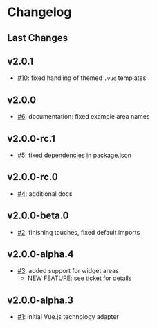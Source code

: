 # Changelog

## Last Changes


## v2.0.1

- [#10](https://github.com/LaxarJS/laxar-vue-adapter/issues/10): fixed handling of themed `.vue` templates


## v2.0.0

- [#6](https://github.com/LaxarJS/laxar-vue-adapter/issues/6): documentation: fixed example area names


## v2.0.0-rc.1

- [#5](https://github.com/LaxarJS/laxar-vue-adapter/issues/5): fixed dependencies in package.json


## v2.0.0-rc.0

- [#4](https://github.com/LaxarJS/laxar-vue-adapter/issues/4): additional docs


## v2.0.0-beta.0

- [#2](https://github.com/LaxarJS/laxar-vue-adapter/issues/2): finishing touches, fixed default imports


## v2.0.0-alpha.4

- [#3](https://github.com/LaxarJS/laxar-vue-adapter/issues/3): added support for widget areas
    + NEW FEATURE: see ticket for details


## v2.0.0-alpha.3

- [#1](https://github.com/LaxarJS/laxar-vue-adapter/issues/1): initial Vue.js technology adapter
